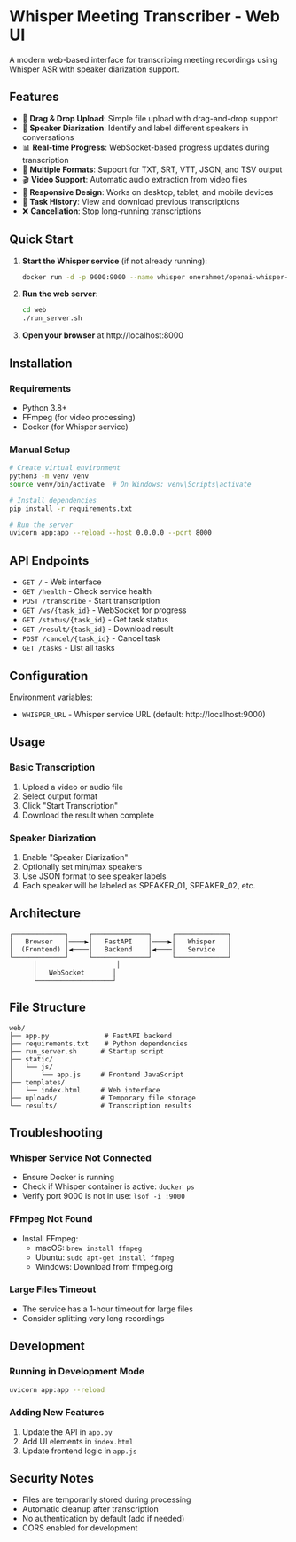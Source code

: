 # Whisper Meeting Transcriber - Web UI

A modern web-based interface for transcribing meeting recordings using Whisper ASR with speaker diarization support.

## Features

- 🎯 **Drag & Drop Upload**: Simple file upload with drag-and-drop support
- 🎤 **Speaker Diarization**: Identify and label different speakers in conversations
- 📊 **Real-time Progress**: WebSocket-based progress updates during transcription
- 📁 **Multiple Formats**: Support for TXT, SRT, VTT, JSON, and TSV output
- 🎬 **Video Support**: Automatic audio extraction from video files
- 📱 **Responsive Design**: Works on desktop, tablet, and mobile devices
- 📜 **Task History**: View and download previous transcriptions
- ❌ **Cancellation**: Stop long-running transcriptions

## Quick Start

1. **Start the Whisper service** (if not already running):
   ```bash
   docker run -d -p 9000:9000 --name whisper onerahmet/openai-whisper-asr-webservice:latest
   ```

2. **Run the web server**:
   ```bash
   cd web
   ./run_server.sh
   ```

3. **Open your browser** at http://localhost:8000

## Installation

### Requirements
- Python 3.8+
- FFmpeg (for video processing)
- Docker (for Whisper service)

### Manual Setup
```bash
# Create virtual environment
python3 -m venv venv
source venv/bin/activate  # On Windows: venv\Scripts\activate

# Install dependencies
pip install -r requirements.txt

# Run the server
uvicorn app:app --reload --host 0.0.0.0 --port 8000
```

## API Endpoints

- `GET /` - Web interface
- `GET /health` - Check service health
- `POST /transcribe` - Start transcription
- `GET /ws/{task_id}` - WebSocket for progress
- `GET /status/{task_id}` - Get task status
- `GET /result/{task_id}` - Download result
- `POST /cancel/{task_id}` - Cancel task
- `GET /tasks` - List all tasks

## Configuration

Environment variables:
- `WHISPER_URL` - Whisper service URL (default: http://localhost:9000)

## Usage

### Basic Transcription
1. Upload a video or audio file
2. Select output format
3. Click "Start Transcription"
4. Download the result when complete

### Speaker Diarization
1. Enable "Speaker Diarization"
2. Optionally set min/max speakers
3. Use JSON format to see speaker labels
4. Each speaker will be labeled as SPEAKER_01, SPEAKER_02, etc.

## Architecture

```
┌─────────────┐     ┌──────────────┐     ┌─────────────┐
│   Browser   │────▶│   FastAPI    │────▶│   Whisper   │
│  (Frontend) │◀────│   Backend    │◀────│   Service   │
└─────────────┘     └──────────────┘     └─────────────┘
      │                    │
      │   WebSocket       │
      └───────────────────┘
```

## File Structure

```
web/
├── app.py              # FastAPI backend
├── requirements.txt    # Python dependencies
├── run_server.sh      # Startup script
├── static/
│   └── js/
│       └── app.js     # Frontend JavaScript
├── templates/
│   └── index.html     # Web interface
├── uploads/           # Temporary file storage
└── results/           # Transcription results
```

## Troubleshooting

### Whisper Service Not Connected
- Ensure Docker is running
- Check if Whisper container is active: `docker ps`
- Verify port 9000 is not in use: `lsof -i :9000`

### FFmpeg Not Found
- Install FFmpeg:
  - macOS: `brew install ffmpeg`
  - Ubuntu: `sudo apt-get install ffmpeg`
  - Windows: Download from ffmpeg.org

### Large Files Timeout
- The service has a 1-hour timeout for large files
- Consider splitting very long recordings

## Development

### Running in Development Mode
```bash
uvicorn app:app --reload
```

### Adding New Features
1. Update the API in `app.py`
2. Add UI elements in `index.html`
3. Update frontend logic in `app.js`

## Security Notes

- Files are temporarily stored during processing
- Automatic cleanup after transcription
- No authentication by default (add if needed)
- CORS enabled for development